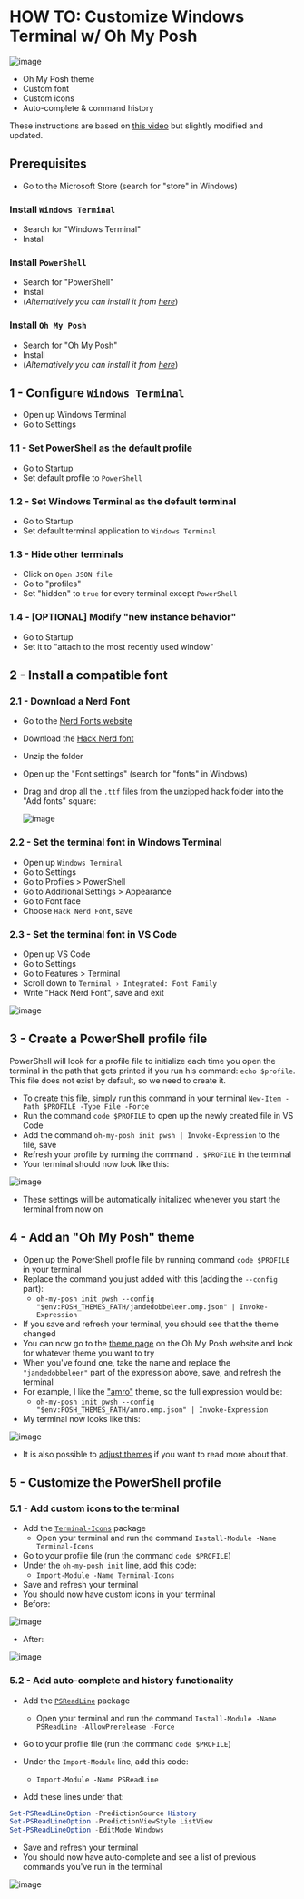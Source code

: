 # HOW TO: Customize Windows Terminal w/ Oh My Posh
![image](https://github.com/OscarBennich/windows-terminal-setup-how-to/assets/26872957/9dd538f0-95de-4ffa-a91b-f66fa9238b60)
- Oh My Posh theme
- Custom font
- Custom icons
- Auto-complete & command history
  
These instructions are based on [this video](https://www.youtube.com/watch?v=TY_YKz1uvws) but slightly modified and updated.

## Prerequisites
- Go to the Microsoft Store (search for "store" in Windows)
  
### Install `Windows Terminal`
- Search for "Windows Terminal"
- Install

### Install `PowerShell`
- Search for "PowerShell"
- Install
- (_Alternatively you can install it from [here](https://github.com/PowerShell/PowerShell/releases)_)

### Install `Oh My Posh`
- Search for "Oh My Posh"
- Install
- (_Alternatively you can install it from [here](https://ohmyposh.dev/docs/installation/windows)_)

## 1 - Configure `Windows Terminal`
- Open up Windows Terminal
- Go to Settings

### 1.1 - Set PowerShell as the default profile
- Go to Startup
- Set default profile to `PowerShell`
  
### 1.2 - Set Windows Terminal as the default terminal
- Go to Startup
- Set default terminal application to `Windows Terminal`
  
### 1.3 - Hide other terminals
- Click on `Open JSON file`
- Go to "profiles"
- Set "hidden" to `true` for every terminal except `PowerShell`

### 1.4 - [OPTIONAL] Modify "new instance behavior"
- Go to Startup
- Set it to "attach to the most recently used window"

## 2 - Install a compatible font
### 2.1 - Download a Nerd Font
- Go to the [Nerd Fonts website](https://www.nerdfonts.com/font-downloads)
- Download the [Hack Nerd font](https://github.com/ryanoasis/nerd-fonts/releases/download/v3.0.2/Hack.zip)
- Unzip the folder
- Open up the "Font settings" (search for "fonts" in Windows)
- Drag and drop all the `.ttf` files from the unzipped hack folder into the "Add fonts" square:

  ![image](https://github.com/OscarBennich/windows-terminal-setup-how-to/assets/26872957/e3ebfe1f-550e-43e4-8cba-5ef587be4677)

### 2.2 - Set the terminal font in Windows Terminal
- Open up `Windows Terminal`
- Go to Settings
- Go to Profiles > PowerShell
- Go to Additional Settings > Appearance
- Go to Font face
- Choose `Hack Nerd Font`, save

### 2.3 - Set the terminal font in VS Code
- Open up VS Code
- Go to Settings
- Go to Features > Terminal
- Scroll down to `Terminal › Integrated: Font Family`
- Write "Hack Nerd Font", save and exit

![image](https://github.com/OscarBennich/windows-terminal-setup-how-to/assets/26872957/9a6d9ae2-33c1-493b-9824-aee05a8bd6b0)
 
## 3 - Create a PowerShell profile file
PowerShell will look for a profile file to initialize each time you open the terminal in the path that gets printed if you run his command: `echo $profile`. This file does not exist by default, so we need to create it.

- To create this file, simply run this command in your terminal `New-Item -Path $PROFILE -Type File -Force`
- Run the command `code $PROFILE` to open up the newly created file in VS Code
- Add the command `oh-my-posh init pwsh | Invoke-Expression` to the file, save
- Refresh your profile by running the command `. $PROFILE` in the terminal
- Your terminal should now look like this:

![image](https://github.com/OscarBennich/windows-terminal-setup-how-to/assets/26872957/eb7ebc2a-9739-4181-8ea1-f4a915025f87)
- These settings will be automatically initalized whenever you start the terminal from now on

## 4 - Add an "Oh My Posh" theme
- Open up the PowerShell profile file by running command `code $PROFILE` in your terminal
- Replace the command you just added with this (adding the `--config` part):
  - `oh-my-posh init pwsh --config "$env:POSH_THEMES_PATH/jandedobbeleer.omp.json" | Invoke-Expression`
- If you save and refresh your terminal, you should see that the theme changed
- You can now go to the [theme page](https://ohmyposh.dev/docs/themes) on the Oh My Posh website and look for whatever theme you want to try
- When you've found one, take the name and replace the `"jandedobbeleer"` part of the expression above, save, and refresh the terminal
- For example, I like the ["amro"](https://ohmyposh.dev/docs/themes#amro) theme, so the full expression would be:
  - `oh-my-posh init pwsh --config "$env:POSH_THEMES_PATH/amro.omp.json" | Invoke-Expression`
- My terminal now looks like this:

![image](https://github.com/OscarBennich/windows-terminal-setup-how-to/assets/26872957/5a0e76a0-4f62-4ad1-8658-9c0ad684305c)
- It is also possible to [adjust themes](https://ohmyposh.dev/docs/installation/customize#adjust-a-theme) if you want to read more about that.

## 5 - Customize the PowerShell profile
### 5.1 - Add custom icons to the terminal
- Add the [`Terminal-Icons`](https://www.powershellgallery.com/packages/Terminal-Icons) package
  - Open your terminal and run the command `Install-Module -Name Terminal-Icons`
- Go to your profile file (run the command `code $PROFILE`)
- Under the `oh-my-posh init` line, add this code:
  - `Import-Module -Name Terminal-Icons`
- Save and refresh your terminal
- You should now have custom icons in your terminal
- Before:

![image](https://github.com/OscarBennich/windows-terminal-setup-how-to/assets/26872957/ee0b27c3-4217-4055-9026-87ffc424aac3)

- After:

![image](https://github.com/OscarBennich/windows-terminal-setup-how-to/assets/26872957/a47dc53f-ed4f-4d93-9fac-55be6e36c59b)

### 5.2 - Add auto-complete and history functionality
- Add the [`PSReadLine`](https://www.powershellgallery.com/packages/PSReadLine) package
  - Open your terminal and run the command `Install-Module -Name PSReadLine -AllowPrerelease -Force`
- Go to your profile file (run the command `code $PROFILE`)
- Under the `Import-Module` line, add this code:
  - `Import-Module -Name PSReadLine`

- Add these lines under that:

```ps1
Set-PSReadLineOption -PredictionSource History
Set-PSReadLineOption -PredictionViewStyle ListView
Set-PSReadLineOption -EditMode Windows
```

- Save and refresh your terminal
- You should now have auto-complete and see a list of previous commands you've run in the terminal

![image](https://github.com/OscarBennich/windows-terminal-setup-how-to/assets/26872957/4d6092cf-a269-4f37-9553-f1fb20f42f82)
